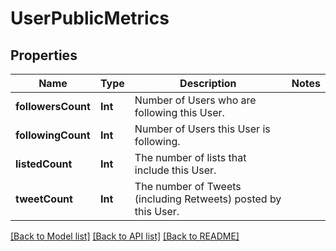 # UserPublicMetrics

## Properties
Name | Type | Description | Notes
------------ | ------------- | ------------- | -------------
**followersCount** | **Int** | Number of Users who are following this User. | 
**followingCount** | **Int** | Number of Users this User is following. | 
**listedCount** | **Int** | The number of lists that include this User. | 
**tweetCount** | **Int** | The number of Tweets (including Retweets) posted by this User. | 

[[Back to Model list]](../README.md#documentation-for-models) [[Back to API list]](../README.md#documentation-for-api-endpoints) [[Back to README]](../README.md)



